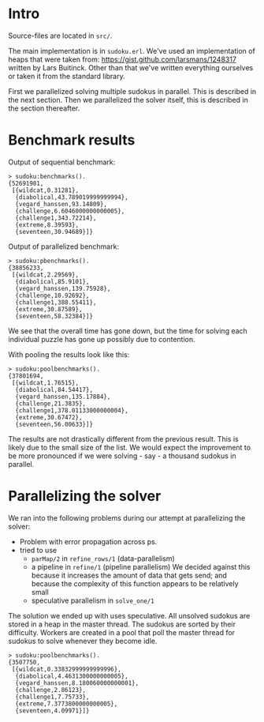 Intro
=====
Source-files are located in `src/`.

The main implementation is in `sudoku.erl`. We've used an implementation of
heaps that were taken from: https://gist.github.com/larsmans/1248317 written
by Lars Buitinck. Other than that we've written everything ourselves or
taken it from the standard library.

First we parallelized solving multiple sudokus in parallel. This is described
in the next section. Then we parallelized the solver itself, this is described
in the section thereafter.

Benchmark results
=================
Output of sequential benchmark:

    > sudoku:benchmarks().
    {52691981,
     [{wildcat,0.31281},
      {diabolical,43.789019999999994},
      {vegard_hanssen,93.14809},
      {challenge,6.6046000000000005},
      {challenge1,343.72214},
      {extreme,8.39593},
      {seventeen,30.94689}]}

Output of parallelized benchmark:

    > sudoku:pbenchmarks().
    {38856233,
     [{wildcat,2.29569},
      {diabolical,85.9101},
      {vegard_hanssen,139.75928},
      {challenge,10.92692},
      {challenge1,388.55411},
      {extreme,30.87589},
      {seventeen,58.32384}]}

We see that the overall time has gone down, but the time for solving each
individual puzzle has gone up possibly due to contention.

With pooling the results look like this:

    > sudoku:poolbenchmarks().
    {37801694,
     [{wildcat,1.76515},
      {diabolical,84.54417},
      {vegard_hanssen,135.17884},
      {challenge,21.3835},
      {challenge1,378.01133000000004},
      {extreme,30.67472},
      {seventeen,56.00633}]}

The results are not drastically different from the previous result. This is
likely due to the small size of the list. We would expect the improvement to
be more pronounced if we were solving - say - a thousand sudokus in parallel.

Parallelizing the solver
========================
We ran into the following problems during our attempt at parallelizing the
solver:

* Problem with error propagation across ps.
* tried to use
  - `parMap/2` in `refine_rows/1` (data-parallelism)
  - a pipeline in `refine/1` (pipeline parallelism)
    We decided against this because it increases the amount of data that
    gets send; and because the complexity of this function appears to be
    relatively small
  - speculative parallelism in `solve_one/1`

The solution we ended up with uses speculative. All unsolved sudokus are
stored in a heap in the master thread. The sudokus are sorted by their
difficulty. Workers are created in a pool that poll the master thread
for sudokus to solve whenever they become idle.

    > sudoku:poolbenchmarks().
    {3507750,
     [{wildcat,0.33832999999999996},
      {diabolical,4.4631300000000005},
      {vegard_hanssen,8.180060000000001},
      {challenge,2.86123},
      {challenge1,7.75733},
      {extreme,7.3773800000000005},
      {seventeen,4.09971}]}
